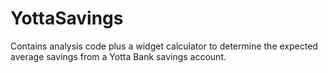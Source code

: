 # YottaSavings
Contains analysis code plus a widget calculator to determine the expected average savings from a Yotta Bank savings account.
